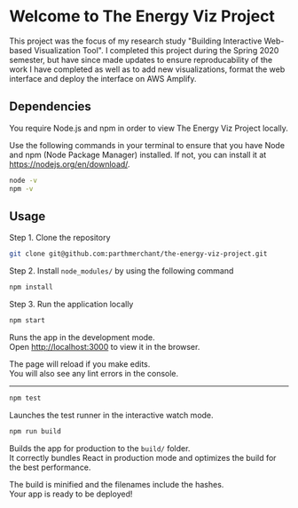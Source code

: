 # Welcome to The Energy Viz Project

This project was the focus of my research study "Building Interactive Web-based Visualization Tool". I completed this project during the Spring 2020 semester, but have since made updates 
to ensure reproducability of the work I have completed as well as to add new visualizations, format the web interface and deploy the interface on AWS Amplify. 

## Dependencies

You require Node.js and npm in order to view The Energy Viz Project locally. 

Use the following commands in your terminal to ensure that you have Node and npm (Node Package Manager) installed. If not, you can install it at https://nodejs.org/en/download/.
```sh
node -v
npm -v
```

## Usage

Step 1. Clone the repository
```sh
git clone git@github.com:parthmerchant/the-energy-viz-project.git
```

Step 2. Install `node_modules/` by using the following command
```sh
npm install
```

Step 3. Run the application locally
```sh
npm start
```

Runs the app in the development mode.\
Open [http://localhost:3000](http://localhost:3000) to view it in the browser.

The page will reload if you make edits.\
You will also see any lint errors in the console.

---------------------

```sh
npm test
```
Launches the test runner in the interactive watch mode.

```sh
npm run build
```

Builds the app for production to the `build/` folder.\
It correctly bundles React in production mode and optimizes the build for the best performance.

The build is minified and the filenames include the hashes.\
Your app is ready to be deployed!
